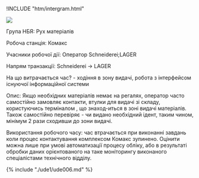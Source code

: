 !INCLUDE "htm/intergram.html"

![](https://chart.googleapis.com/chart?chs=180x180&amp;cht=qr&amp;chl=https://rep-a.treba.ml/nbya-nomer-6.html)


Група НБЯ: Рух матеріалів

Робоча станція: Комакс

Учасники робочої дії: Оператор Schneiderei;LAGER

Напрям транзакції: Schneiderei -> LAGER

На що витрачається час? - ходіння в зону видачі, робота з інтерфейсом існуючої інформаційної системи

Опис:
Якщо необхідних матеріалів немає на регалях, оператор часто самостійно замовляє контакти, втулки для видачі зі складу, користуючись терміналом , що знаход-иться в зоні видачі матеріалів. Також самостійно перевіряє - чи видано необхідний ідент, таким чином, мінімум 2 рази сходивши до зони видачі.

Використання робочого часу: час втрачається при виконанні завдань коли процес контактування комплексом Комакс зупинено. Оцінити можна лише при умові автоматизації процесу обліку, або в результаті обробки даних орієнтованого на таке моніторингу виконаного спеціалістами технічного відділу.



{% include "./ude1/ude006.md" %}